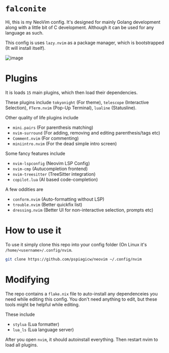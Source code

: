 # `falconite`

Hi, this is my NeoVim config. It's designed for mainly Golang development along with a little bit of C development. 
Although it can be used for any language as such.

This config is uses `lazy.nvim` as a package manager, which is bootstrapped (It will install itself).

![image](https://github.com/user-attachments/assets/2be67311-b3da-402d-99aa-ee6ea06a0180)

# Plugins

It is loads `15` main plugins, which then load their dependencies.

These plugins include `tokyonight` (For theme), `telescope` (Interactive Selection), `FTerm.nvim` (Pop-Up Terminal), `lualine` (Statusline).

Other quality of life plugins include
- `mini.pairs` (For parenthesis matching)
- `nvim-surround` (For adding, removing and editing parenthesis/tags etc)
- `Comment.nvim` (For commenting)
- `miniintro.nvim` (For the dead simple intro screen)

Some fancy features include
- `nvim-lspconfig` (Neovim LSP Config)
- `nvim-cmp` (Autucompletion frontend)
- `nvim-treesitter` (TreeSitter integration)
- `copilot.lua` (AI based code-completion)

A few oddities are
- `conform.nvim` (Auto-formatting without LSP)
- `trouble.nvim` (Better quickfix list)
- `dressing.nvim` (Better UI for non-interactive selection, prompts etc)


# How to use it

To use it simply clone this repo into your config folder (On Linux it's `/home/<username>/.config/nvim`.

```sh
git clone https://github.com/pspiagicw/neovim ~/.config/nvim
```

# Modifying

The repo contains a `flake.nix` file to auto-install any dependenceies you need while editing this config. 
You don't need anything to edit, but these tools might be helpful while editing.

These include
- `stylua` (Lua formatter)
- `lua_ls` (Lua language server)

After you open `nvim`, it should autoinstall everything. Then restart nvim to load all plugins.

